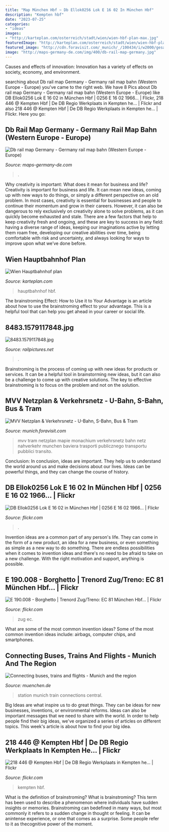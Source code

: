 ```yaml
---
title: "Map München Hbf ~ Db Ellok0256 Lok E 16 02 In München Hbf"
description: "Kempten hbf"
date: "2023-07-25"
categories:
- "ideas"
images:
- "http://karteplan.com/osterreich/stadt/wien/wien-hbf-plan-max.jpg"
featuredImage: "http://karteplan.com/osterreich/stadt/wien/wien-hbf-plan-max.jpg"
featured_image: "http://cdn.foravisit.com/_munich/_/100434/i/w2000/gesamt-netz-plan-mvv-muenchen.gif"
image: "http://maps-germany-de.com/img/400/db-rail-map-germany.jpg"
---
```



Causes and effects of innovation:
Innovation has a variety of effects on society, economy, and environment.

	

		
searching about Db rail map Germany - Germany rail map bahn (Western Europe - Europe) you've came to the right web. We have 8 Pics about Db rail map Germany - Germany rail map bahn (Western Europe - Europe) like DB Ellok0256 Lok E 16 02 in München Hbf | 0256 E 16 02 1966… | Flickr, 218 446 @ Kempten Hbf | De DB Regio Werkplaats in Kempten he… | Flickr and also 218 446 @ Kempten Hbf | De DB Regio Werkplaats in Kempten he… | Flickr. Here you go:
		
    
## Db Rail Map Germany - Germany Rail Map Bahn (Western Europe - Europe)

<img loading=lazy src="http://maps-germany-de.com/img/400/db-rail-map-germany.jpg" onerror="this.onerror=null;this.src='https://tse3.mm.bing.net/th?id=OIP.10DqW-AJEoFxM43vXp_mFgAAAA&amp;pid=15.1';" alt="Db rail map Germany - Germany rail map bahn (Western Europe - Europe)">

_Source: maps-germany-de.com_

>. 

	

Why creativity is important: What does it mean for business and life?
Creativity is important for business and life. It can mean new ideas, coming up with new ways to do things, or simply a different perspective on an old problem. In most cases, creativity is essential for businesses and people to continue their momentum and grow in their careers. However, it can also be dangerous to rely exclusively on creativity alone to solve problems, as it can quickly become exhausted and stale. There are a few factors that help to keep creativity fresh and ongoing, and these are key to success in any field: having a diverse range of ideas, keeping our imaginations active by letting them roam free, developing our creative abilities over time, being comfortable with risk and uncertainty, and always looking for ways to improve upon what we’ve done before.

    
## Wien Hauptbahnhof Plan

<img loading=lazy src="http://karteplan.com/osterreich/stadt/wien/wien-hbf-plan-max.jpg" onerror="this.onerror=null;this.src='https://tse2.mm.bing.net/th?id=OIP.PrUEpLcn8EulwijRfJuZkgHaFM&amp;pid=15.1';" alt="Wien Hauptbahnhof plan">

_Source: karteplan.com_

>hauptbahnhof hbf. 

	

The brainstroming Effect: How to Use it to Your Advantage is an article about how to use the brainstroming effect to your advantage. This is a helpful tool that can help you get ahead in your career or social life.

    
## 8483.1579117848.jpg

<img loading=lazy src="https://www.railpictures.net/images/d2/4/8/3/8483.1579117848.jpg" onerror="this.onerror=null;this.src='https://tse1.mm.bing.net/th?id=OIP.uRwWL03bdjFkJ40-cIV5hwHaFE&amp;pid=15.1';" alt="8483.1579117848.jpg">

_Source: railpictures.net_

>. 

	

Brainstroming is the process of coming up with new ideas for products or services. It can be a helpful tool in brainstorming new ideas, but it can also be a challenge to come up with creative solutions. The key to effective brainstroming is to focus on the problem and not on the solution.

    
## MVV Netzplan &amp; Verkehrsnetz - U-Bahn, S-Bahn, Bus &amp; Tram

<img loading=lazy src="http://cdn.foravisit.com/_munich/_/100434/i/w2000/gesamt-netz-plan-mvv-muenchen.gif" onerror="this.onerror=null;this.src='https://tse1.mm.bing.net/th?id=OIP.Xb0AjUF6g5vDRu-zaM-nCwHaE7&amp;pid=15.1';" alt="MVV Netzplan &amp; Verkehrsnetz - U-Bahn, S-Bahn, Bus &amp; Tram">

_Source: munich.foravisit.com_

>mvv tram netzplan mapie monachium verkehrsnetz bahn netz nahverkehr munchen baviera trasporti publicznego transportu pubblici transito. 

	

Conclusion:
In conclusion, ideas are important. They help us to understand the world around us and make decisions about our lives. Ideas can be powerful things, and they can change the course of history.

    
## DB Ellok0256 Lok E 16 02 In München Hbf | 0256 E 16 02 1966… | Flickr

<img loading=lazy src="https://live.staticflickr.com/65535/49879502482_be785b9b57_b.jpg" onerror="this.onerror=null;this.src='https://tse4.mm.bing.net/th?id=OIP.aD20uYpP1Kk5UXnNLvHWqQHaE3&amp;pid=15.1';" alt="DB Ellok0256 Lok E 16 02 in München Hbf | 0256 E 16 02 1966… | Flickr">

_Source: flickr.com_

>. 

	

Invention ideas are a common part of any person's life. They can come in the form of a new product, an idea for a new business, or even something as simple as a new way to do something. There are endless possibilities when it comes to invention ideas and there's no need to be afraid to take on a new challenge. With the right motivation and support, anything is possible.

    
## E 190.008 - Borghetto | Trenord Zug/Treno: EC 81 München Hbf… | Flickr

<img loading=lazy src="https://live.staticflickr.com/7690/17199729235_fb20583367_b.jpg" onerror="this.onerror=null;this.src='https://tse2.mm.bing.net/th?id=OIP.B1vt7_xUi-MiEOs6CMKDhQHaE6&amp;pid=15.1';" alt="E 190.008 - Borghetto | Trenord Zug/Treno: EC 81 München Hbf… | Flickr">

_Source: flickr.com_

>zug ec. 

	

What are some of the most common invention ideas?
Some of the most common invention ideas include: airbags, computer chips, and smartphones.

    
## Connecting Buses, Trains And Flights - Munich And The Region

<img loading=lazy src="https://www.muenchen.de/media/mobi/nahverkehr/bilder-2010/hauptbahnhof.jpg" onerror="this.onerror=null;this.src='https://tse1.mm.bing.net/th?id=OIP.t0TLC2hU97GcppnUuBBpjQHaFo&amp;pid=15.1';" alt="Connecting buses, trains and flights - Munich and the region">

_Source: muenchen.de_

>station munich train connections central. 

	

Big Ideas are what inspire us to do great things. They can be ideas for new businesses, inventions, or environmental reforms. Ideas can also be important messages that we need to share with the world. In order to help people find their big ideas, we've organized a series of articles on different topics. This week's article is about how to find your big idea.

    
## 218 446 @ Kempten Hbf | De DB Regio Werkplaats In Kempten He… | Flickr

<img loading=lazy src="https://live.staticflickr.com/65535/50047616978_71a09d712a_b.jpg" onerror="this.onerror=null;this.src='https://tse4.mm.bing.net/th?id=OIP.mny927xRY-jzB-bbqMpVGAHaE8&amp;pid=15.1';" alt="218 446 @ Kempten Hbf | De DB Regio Werkplaats in Kempten he… | Flickr">

_Source: flickr.com_

>kempten hbf. 

	

What is the definition of brainstroming?
What is brainstroming? This term has been used to describe a phenomenon where individuals have sudden insights or memories. Brainstroming can bedefined in many ways, but most commonly it refers to a sudden change in thought or feeling. It can be anintense experience, or one that comes as a surprise. Some people refer to it as thecognitive power of the moment.

